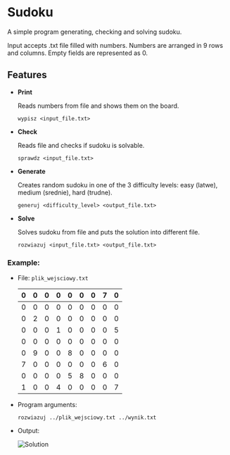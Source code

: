 


# Sudoku
A simple program generating, checking and solving sudoku.

Input accepts .txt file filled with numbers.
Numbers are arranged in 9 rows and columns.
Empty fields are represented as 0.

## Features

  *  **Print**
    
      Reads numbers from file and shows them on the board.

      `wypisz <input_file.txt>`

  
  *  **Check**
    
      Reads file and checks if sudoku is solvable.

      `sprawdz <input_file.txt>`


  *  **Generate**
    
      Creates random sudoku in one of the 3 difficulty levels: easy (latwe), medium (srednie), hard (trudne).

     `generuj <difficulty_level> <output_file.txt>`

     
  *  **Solve**
    
     Solves sudoku from file and puts the solution into different file.

     `rozwiazuj <input_file.txt> <output_file.txt>`



### Example:

  *  File: `plik_wejsciowy.txt`

     | 0 | 0 | 0 | 0 | 0 | 0 | 0 | 7 | 0 |
     | - | - | - | - | - | - | - | - | - |
     | 0 | 0 | 0 | 0 | 0 | 0 | 0 | 0 | 0 |
     | 0 | 2 | 0 | 0 | 0 | 0 | 0 | 0 | 0 |
     | 0 | 0 | 0 | 1 | 0 | 0 | 0 | 0 | 5 |
     | 0 | 0 | 0 | 0 | 0 | 0 | 0 | 0 | 0 |
     | 0 | 9 | 0 | 0 | 8 | 0 | 0 | 0 | 0 |
     | 7 | 0 | 0 | 0 | 0 | 0 | 0 | 6 | 0 |
     | 0 | 0 | 0 | 0 | 5 | 8 | 0 | 0 | 0 |
     | 1 | 0 | 0 | 4 | 0 | 0 | 0 | 0 | 7 |
  
  *  Program arguments:

     `rozwiazuj ../plik_wejsciowy.txt ../wynik.txt`

  
  *  Output:

     ![Solution][solution]



[solution]: https://github.com/PiotrZycki/Sudoku/assets/96142056/3fc64d82-4dd8-4362-b92f-e55d6877b388
